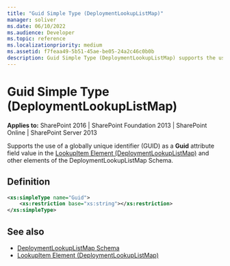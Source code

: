 ```yaml
---
title: "Guid Simple Type (DeploymentLookupListMap)"
manager: soliver
ms.date: 06/10/2022
ms.audience: Developer
ms.topic: reference
ms.localizationpriority: medium
ms.assetid: f7feaa49-5b51-45ae-be05-24a2c46c0b0b
description: Guid Simple Type (DeploymentLookupListMap) supports the use of a globally unique identifier (GUID) as a Guid attribute field value.
---
```


# Guid Simple Type (DeploymentLookupListMap)

**Applies to:** SharePoint 2016 | SharePoint Foundation 2013 | SharePoint Online | SharePoint Server 2013

Supports the use of a globally unique identifier (GUID) as a **Guid** attribute field value in the [LookupItem Element (DeploymentLookupListMap)](lookupitem-element-deploymentlookuplistmap.md) and other elements of the DeploymentLookupListMap Schema.

## Definition

```XML
<xs:simpleType name="Guid">
    <xs:restriction base="xs:string"></xs:restriction>
</xs:simpleType>

```

## See also

- [DeploymentLookupListMap Schema](deploymentlookuplistmap-schema.md)
- [LookupItem Element (DeploymentLookupListMap)](lookupitem-element-deploymentlookuplistmap.md)
